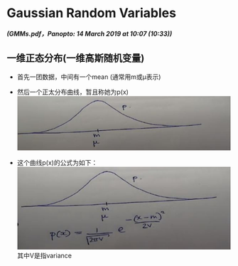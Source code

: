# Gaussian Random Variables 

***(GMMs.pdf，Panopto: 14 March 2019 at 10:07 (10:33))***

## 一维正态分布(一维高斯随机变量)

* 首先一团数据，中间有一个mean (通常用m或μ表示)
* 然后一个正太分布曲线，暂且称她为p(x)
![](./img/gauDis.JPG)

* 这个曲线p(x)的公式为如下：
![](./img/gauDisFun.JPG)  
其中V是指variance